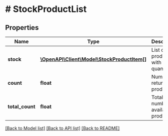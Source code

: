 # # StockProductList

## Properties

Name | Type | Description | Notes
------------ | ------------- | ------------- | -------------
**stock** | [**\OpenAPI\Client\Model\StockProductItem[]**](StockProductItem.md) | List of products with their quantity. | [optional]
**count** | **float** | Number of returned products. | [optional]
**total_count** | **float** | Total number of available products. | [optional]

[[Back to Model list]](../../README.md#models) [[Back to API list]](../../README.md#endpoints) [[Back to README]](../../README.md)
